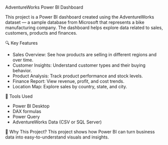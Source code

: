 AdventureWorks Power BI Dashboard

This project is a Power BI dashboard created using the AdventureWorks dataset — a sample database from Microsoft that represents a bike manufacturing company. The dashboard helps explore data related to sales, customers, products and finances.

🔍 Key Features

* Sales Overview: See how products are selling in different regions and over time.
* Customer Insights: Understand customer types and their buying behavior.
* Product Analysis: Track product performance and stock levels.
* Finance Report: View revenue, profit, and cost trends.
* Location Map: Explore sales by country, state, and city.
  
🧰 Tools Used
* Power BI Desktop
* DAX formulas
* Power Query
* AdventureWorks Data (CSV or SQL Server)
  
📌 Why This Project?
This project shows how Power BI can turn business data into easy-to-understand visuals and insights.


